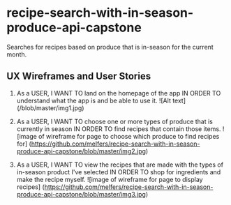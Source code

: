 # recipe-search-with-in-season-produce-api-capstone
Searches for recipes based on produce that is in-season for the current month.

## UX Wireframes and User Stories

1. As a USER, I WANT TO land on the homepage of the app IN ORDER TO understand what the app is and be able to use it. 
![Alt text] (/blob/master/img1.jpg)

2. As a USER, I WANT TO choose one or more types of produce that is currently in season IN ORDER TO find recipes that contain those items.
![image of wireframe for page to choose which produce to find recipes for] (https://github.com/melfers/recipe-search-with-in-season-produce-api-capstone/blob/master/img2.jpg)

3. As a USER, I WANT TO view the recipes that are made with the types of in-season product I've selected IN ORDER TO shop for ingredients and make the recipe myself. 
![image of wireframe for page to display recipes] (https://github.com/melfers/recipe-search-with-in-season-produce-api-capstone/blob/master/img3.jpg)
